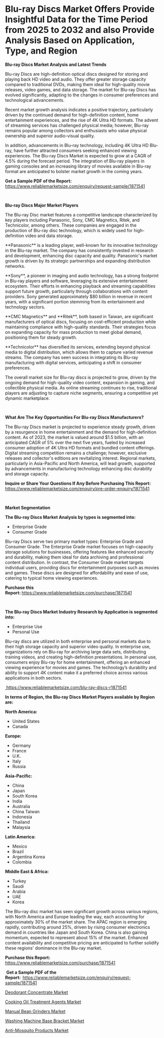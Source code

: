 <p><h1>Blu-ray Discs Market Offers Provide Insightful Data for the Time Period from 2025 to 2032 and also Provide Analysis Based on Application, Type, and Region</h1></p><p><strong>Blu-ray Discs Market Analysis and Latest Trends</strong></p>
<p><p>Blu-ray Discs are high-definition optical discs designed for storing and playing back HD video and audio. They offer greater storage capacity compared to traditional DVDs, making them ideal for high-quality movie releases, video games, and data storage. The market for Blu-ray Discs has evolved significantly, adapting to the changes in consumer preferences and technological advancements. </p><p>Recent market growth analysis indicates a positive trajectory, particularly driven by the continued demand for high-definition content, home entertainment experiences, and the rise of 4K Ultra HD formats. The advent of streaming services has challenged physical media; however, Blu-ray remains popular among collectors and enthusiasts who value physical ownership and superior audio-visual quality. </p><p>In addition, advancements in Blu-ray technology, including 4K Ultra HD Blu-ray, have further attracted consumers seeking enhanced viewing experiences. The Blu-ray Discs Market is expected to grow at a CAGR of 4.5% during the forecast period. The integration of Blu-ray players in gaming consoles and an increasing library of movies available in Blu-ray format are anticipated to bolster market growth in the coming years.</p></p>
<p><strong>Get a Sample PDF of the Report:&nbsp;</strong> <a href="https://www.reliablemarketsize.com/enquiry/request-sample/1871541?utm_campaign=1885&utm_medium=2&utm_source=Github&utm_content=ia&utm_term=05042025&utm_id=blu-ray-discs">https://www.reliablemarketsize.com/enquiry/request-sample/1871541</a></p>
<p>&nbsp;</p>
<p><strong>Blu-ray Discs Major Market Players</strong></p>
<p><p>The Blu-ray Disc market features a competitive landscape characterized by key players including Panasonic, Sony, CMC Magnetics, Ritek, and Technicolor, among others. These companies are engaged in the production of Blu-ray disc technology, which is widely used for high-definition video and data storage.</p><p>**Panasonic** is a leading player, well-known for its innovative technology in the Blu-ray market. The company has consistently invested in research and development, enhancing disc capacity and quality. Panasonic's market growth is driven by its strategic partnerships and expanding distribution networks. </p><p>**Sony**, a pioneer in imaging and audio technology, has a strong footprint in Blu-ray players and software, leveraging its extensive entertainment ecosystem. Their efforts in enhancing playback and streaming capabilities support future growth, particularly through collaborations with content providers. Sony generated approximately $80 billion in revenue in recent years, with a significant portion stemming from its entertainment and technology sectors.</p><p>**CMC Magnetics** and **Ritek**, both based in Taiwan, are significant manufacturers of optical discs, focusing on cost-efficient production while maintaining compliance with high-quality standards. Their strategies focus on expanding capacity for mass production to meet global demand, positioning them for steady growth.</p><p>**Technicolor** has diversified its services, extending beyond physical media to digital distribution, which allows them to capture varied revenue streams. The company has seen success in integrating its Blu-ray manufacturing with digital services, anticipating a shift in consumer preferences.</p><p>The overall market size for Blu-ray discs is projected to grow, driven by the ongoing demand for high-quality video content, expansion in gaming, and collectible physical media. As online streaming continues to rise, traditional players are adjusting to capture niche segments, ensuring a competitive yet dynamic marketplace.</p></p>
<p>&nbsp;</p>
<p><strong>What Are The Key Opportunities For Blu-ray Discs Manufacturers?</strong></p>
<p><p>The Blu-ray Discs market is projected to experience steady growth, driven by a resurgence in home entertainment and the demand for high-definition content. As of 2023, the market is valued around $1.5 billion, with an anticipated CAGR of 5% over the next five years, fueled by increased consumer adoption of 4K Ultra HD formats and bundled content offerings. Digital streaming competition remains a challenge; however, exclusive releases and collector's editions are revitalizing interest. Regional markets, particularly in Asia-Pacific and North America, will lead growth, supported by advancements in manufacturing technology enhancing disc durability and storage capacity.</p></p>
<p><strong>Inquire or Share Your Questions If Any Before Purchasing This Report:</strong> <a href="https://www.reliablemarketsize.com/enquiry/pre-order-enquiry/1871541?utm_campaign=1885&utm_medium=2&utm_source=Github&utm_content=ia&utm_term=05042025&utm_id=blu-ray-discs">https://www.reliablemarketsize.com/enquiry/pre-order-enquiry/1871541</a></p>
<p>&nbsp;</p>
<p><strong>Market Segmentation</strong></p>
<p><strong>The Blu-ray Discs Market Analysis by types is segmented into:</strong></p>
<p><ul><li>Enterprise Grade</li><li>Consumer Grade</li></ul></p>
<p><p>Blu-ray Discs serve two primary market types: Enterprise Grade and Consumer Grade. The Enterprise Grade market focuses on high-capacity storage solutions for businesses, offering features like enhanced security and durability, making them ideal for data archiving and professional content distribution. In contrast, the Consumer Grade market targets individual users, providing discs for entertainment purposes such as movies and games. These discs are designed for affordability and ease of use, catering to typical home viewing experiences.</p></p>
<p><strong>Purchase this Report:&nbsp;</strong><a href="https://www.reliablemarketsize.com/purchase/1871541?utm_campaign=1885&utm_medium=2&utm_source=Github&utm_content=ia&utm_term=05042025&utm_id=blu-ray-discs">https://www.reliablemarketsize.com/purchase/1871541</a></p>
<p>&nbsp;</p>
<p><strong>The Blu-ray Discs Market Industry Research by Application is segmented into:</strong></p>
<p><ul><li>Enterprise Use</li><li>Personal Use</li></ul></p>
<p><p>Blu-ray discs are utilized in both enterprise and personal markets due to their high storage capacity and superior video quality. In enterprise use, organizations rely on Blu-ray for archiving large data sets, distributing training videos, and creating high-definition presentations. In personal use, consumers enjoy Blu-ray for home entertainment, offering an enhanced viewing experience for movies and games. The technology’s durability and ability to support 4K content make it a preferred choice across various applications in both sectors.</p></p>
<p><a href="https://www.reliablemarketsize.com/blu-ray-discs-r1871541?utm_campaign=1885&utm_medium=2&utm_source=Github&utm_content=ia&utm_term=05042025&utm_id=blu-ray-discs">&nbsp;https://www.reliablemarketsize.com/blu-ray-discs-r1871541</a></p>
<p><strong>In terms of Region, the Blu-ray Discs Market Players available by Region are:</strong></p>
<p>
    <p> <strong> North America: </strong>
        <ul>
            <li>United States</li>
            <li>Canada</li>
        </ul>
        </p> 
    <p> <strong> Europe: </strong>
        <ul>
            <li>Germany</li>
            <li>France</li>
            <li>U.K.</li>
            <li>Italy</li>
            <li>Russia</li>
        </ul>
        </p> 
    <p> <strong> Asia-Pacific: </strong>
        <ul>
            <li>China</li>
            <li>Japan</li>
            <li>South Korea</li>
            <li>India</li>
            <li>Australia</li>
            <li>China Taiwan</li>
            <li>Indonesia</li>
            <li>Thailand</li>
            <li>Malaysia</li>
        </ul>
        </p> 
    <p> <strong> Latin America: </strong>
        <ul>
            <li>Mexico</li>
            <li>Brazil</li>
            <li>Argentina Korea</li>
            <li>Colombia</li>
        </ul>
        </p> 
    <p> <strong> Middle East & Africa: </strong>
        <ul>
            <li>Turkey</li>
            <li>Saudi</li>
            <li>Arabia</li>
            <li>UAE</li>
            <li>Korea</li>
        </ul>
    </p>
    </p>
<p><p>The Blu-ray disc market has seen significant growth across various regions, with North America and Europe leading the way, each accounting for approximately 30% of the market share. The APAC region is emerging rapidly, contributing around 25%, driven by rising consumer electronics demand in countries like Japan and South Korea. China is also gaining momentum, expected to represent about 15% of the market. Enhanced content availability and competitive pricing are anticipated to further solidify these regions' dominance in the Blu-ray market.</p></p>
<p><strong>Purchase this Report: </strong><a href="https://www.reliablemarketsize.com/purchase/1871541?utm_campaign=1885&utm_medium=2&utm_source=Github&utm_content=ia&utm_term=05042025&utm_id=blu-ray-discs">https://www.reliablemarketsize.com/purchase/1871541</a></p>
<p>&nbsp;<strong>Get a Sample PDF of the Report:&nbsp;&nbsp;</strong><a href="https://www.reliablemarketsize.com/enquiry/request-sample/1871541?utm_campaign=1885&utm_medium=2&utm_source=Github&utm_content=ia&utm_term=05042025&utm_id=blu-ray-discs">https://www.reliablemarketsize.com/enquiry/request-sample/1871541</a></p>
<p><strong></strong></p>
<p><p><a href="https://github.com/laroybarrize/Market-Research-Report-List-1/blob/main/deodorant-concentrate-market.md?utm_campaign=1885&utm_medium=2&utm_source=Github&utm_content=ia&utm_term=05042025&utm_id=blu-ray-discs">Deodorant Concentrate Market</a></p><p><a href="https://github.com/melascalbirp/Market-Research-Report-List-1/blob/main/cooking-oil-treatment-agents-market.md?utm_campaign=1885&utm_medium=2&utm_source=Github&utm_content=ia&utm_term=05042025&utm_id=blu-ray-discs">Cooking Oil Treatment Agents Market</a></p><p><a href="https://github.com/guzmabugbyf1/Market-Research-Report-List-1/blob/main/manual-bean-grinders-market.md?utm_campaign=1885&utm_medium=2&utm_source=Github&utm_content=ia&utm_term=05042025&utm_id=blu-ray-discs">Manual Bean Grinders Market</a></p><p><a href="https://github.com/waackheidtn5/Market-Research-Report-List-1/blob/main/washing-machine-base-bracket-market.md?utm_campaign=1885&utm_medium=2&utm_source=Github&utm_content=ia&utm_term=05042025&utm_id=blu-ray-discs">Washing Machine Base Bracket Market</a></p><p><a href="https://github.com/gallatannyv6/Market-Research-Report-List-1/blob/main/anti-mosquito-products-market.md?utm_campaign=1885&utm_medium=2&utm_source=Github&utm_content=ia&utm_term=05042025&utm_id=blu-ray-discs">Anti-Mosquito Products Market</a></p></p>